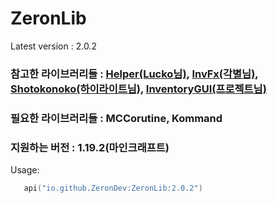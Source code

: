 # ZeronLib

Latest version : 2.0.2

<h3>
참고한 라이브러리들 : <a href=https://github.com/lucko/helper>Helper(Lucko님)</a>, <a href=https://github.com/monun/invfx>InvFx(각별님)</a>, <a href=https://github.com/highright1234/shotokonoko>Shotokonoko(하이라이트님)</a>, <a href=https://github.com/devproje/InventoryGUI>InventoryGUI(프로젝트님)</a>
</h3>

<h3>
필요한 라이브러리들 : MCCorutine, Kommand
</h3>

<h3>
지원하는 버전 : 1.19.2(마인크래프트)
</h3>

Usage:
```kotlin
   api("io.github.ZeronDev:ZeronLib:2.0.2")
```
